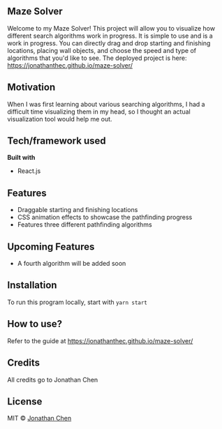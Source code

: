 ## Maze Solver
Welcome to my Maze Solver! This project will allow you to visualize how different search algorithms work in progress. It is simple to use and is a work in progress. You can directly drag and drop starting and finishing locations, placing wall objects, and choose the speed and type of algorithms that you'd like to see. The deployed project is here: https://jonathanthec.github.io/maze-solver/

## Motivation
When I was first learning about various searching algorithms, I had a difficult time visualizing them in my head, so I thought an actual visualization tool would help me out.

## Tech/framework used
<b>Built with</b>
- React.js

## Features
- Draggable starting and finishing locations
- CSS animation effects to showcase the pathfinding progress
- Features three different pathfinding algorithms

## Upcoming Features
- A fourth algorithm will be added soon

## Installation
To run this program locally, start with `yarn start`

## How to use?
Refer to the guide at https://jonathanthec.github.io/maze-solver/

## Credits
All credits go to Jonathan Chen

## License
MIT © [Jonathan Chen](https://jonathanthec.github.io/)
